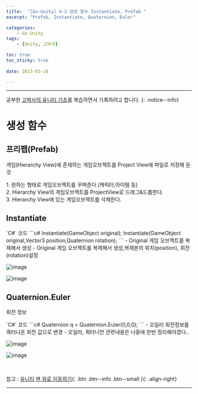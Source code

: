 ```yaml
---
title:  "[Go-Unity] 4-3 생성 함수 Instantiate, Prefab "
excerpt: "Prefab, Instantiate, Quaternion, Euler"

categories:
    - Go Unity
tags:
    - [Unity, 고박사]

toc: true
toc_sticky: true
 
date: 2023-03-16

---
```

- - -

공부한 [고박사의 유니티 기초](https://www.inflearn.com/course/%EA%B3%A0%EB%B0%95%EC%82%AC-%EC%9C%A0%EB%8B%88%ED%8B%B0-%EA%B8%B0%EC%B4%88/dashboard)를 복습하면서 기록하려고 합니다. 
{: .notice--info}

# 생성 함수

## 프리팹(Prefab)
게임(Hierarchy View)에 존재하는 게임오브젝트를 Project View에 파일로 저장해 둔 것  

1.&nbsp;원하는 형태로 게임오브젝트를 꾸며준다.(캐릭터,아이템 등)  
2.&nbsp;Hierarchy View의 게임오브젝트를 ProjectView로 드래그&드롭한다.  
3.&nbsp;Hierarchy View에 있는 게임오브젝트를 삭제한다.  

## Instantiate
<div class="notice--primary" markdown="1"> 
`C#` 코드 
  ```c#
    Instantiate(GameObject original);
    Instantiate(GameObject original,Vector3 position,Quaternion rotation);
  ```
- Original 게임 오브젝트를 복제해서 생성  
- Original 게임 오브젝트를 복제해서 생성,복제본의 위치(position), 회전(rotation)설정

</div>

![image](https://user-images.githubusercontent.com/96651722/225640736-3355a815-cefb-4375-8807-2e8954151928.png)  


![image](https://user-images.githubusercontent.com/96651722/225641592-6bbf96af-b47b-4c5c-8ccf-927ce01a45fc.png)


## Quaternion.Euler
회전 정보 

<div class="notice--primary" markdown="1"> 
`C#` 코드 
  ```c#
    Quaternion q = Quaternion.Euler(0,0,0);
  ```
- 오일러 회전정보를 쿼터니온 회전 값으로 변경
- 오일러, 쿼터니언 관련내용은 나중에 한번 정리해야겠다..

</div>

![image](https://user-images.githubusercontent.com/96651722/225645513-3647e90d-fdfd-402f-aa98-67722256bcdd.png)  

![image](https://user-images.githubusercontent.com/96651722/225645752-cf36fa1b-8b30-420f-a492-d3d9ceb48db4.png)

<br>

참고 : [유니티](https://docs.unity3d.com/kr/)
[맨 위로 이동하기](#){: .btn .btn--info .btn--small }{: .align-right}
<br>
- - -
